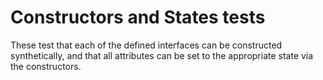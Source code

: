 Constructors and States tests
==============================

These test that each of the defined interfaces can be constructed synthetically, and that all attributes can be set to the appropriate state via the constructors.
